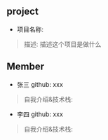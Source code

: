 ## project
- 项目名称:
> 描述: 描述这个项目是做什么


## Member
- 张三  github: xxx
> 自我介绍&技术栈:

- 李四  github: xxx
> 自我介绍&技术栈:

